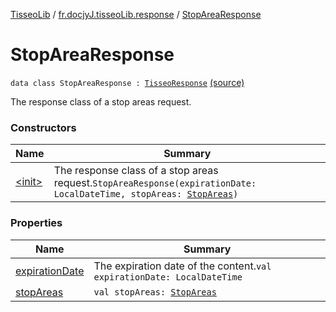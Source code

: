 [TisseoLib](../../index.md) / [fr.docjyJ.tisseoLib.response](../index.md) / [StopAreaResponse](./index.md)

# StopAreaResponse

`data class StopAreaResponse : `[`TisseoResponse`](../-tisseo-response/index.md) [(source)](https://github.com/docjyJ/TisseoLib/tree/master/src/main/kotlin/fr/docjyJ/tisseoLib/response/StopAreaResponse.kt#L14)

The response class of a stop areas request.

### Constructors

| Name | Summary |
|---|---|
| [&lt;init&gt;](-init-.md) | The response class of a stop areas request.`StopAreaResponse(expirationDate: LocalDateTime, stopAreas: `[`StopAreas`](../../fr.docjy-j.tisseo-lib.model.stop-area/-stop-areas/index.md)`)` |

### Properties

| Name | Summary |
|---|---|
| [expirationDate](expiration-date.md) | The expiration date of the content.`val expirationDate: LocalDateTime` |
| [stopAreas](stop-areas.md) | `val stopAreas: `[`StopAreas`](../../fr.docjy-j.tisseo-lib.model.stop-area/-stop-areas/index.md) |
